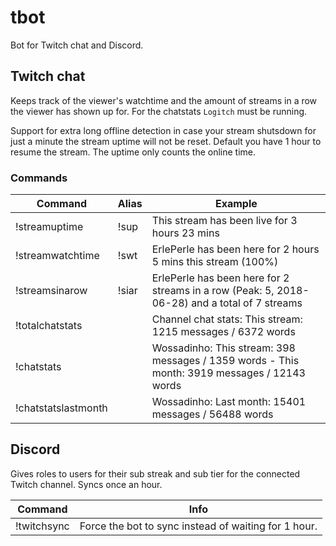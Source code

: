 # tbot
Bot for Twitch chat and Discord.

## Twitch chat
Keeps track of the viewer's watchtime and the amount of streams in a row the viewer has shown up for.
For the chatstats `Logitch` must be running.

Support for extra long offline detection in case your stream shutsdown for just a minute the stream uptime will not be reset.
Default you have 1 hour to resume the stream. The uptime only counts the online time.

### Commands

| Command | Alias | Example | 
| - | - | - |
| !streamuptime | !sup | This stream has been live for 3 hours 23 mins |
| !streamwatchtime | !swt | ErlePerle has been here for 2 hours 5 mins this stream (100%) |
| !streamsinarow | !siar | ErlePerle has been here for 2 streams in a row (Peak: 5, 2018-06-28) and a total of 7 streams |
| !totalchatstats | | Channel chat stats: This stream: 1215 messages / 6372 words |
| !chatstats | | Wossadinho: This stream: 398 messages / 1359 words - This month: 3919 messages / 12143 words |
| !chatstatslastmonth | | Wossadinho: Last month: 15401 messages / 56488 words | 

## Discord
Gives roles to users for their sub streak and sub tier for the connected Twitch channel. Syncs once an hour.

| Command | Info | 
| - | - |
| !twitchsync | Force the bot to sync instead of waiting for 1 hour. |
